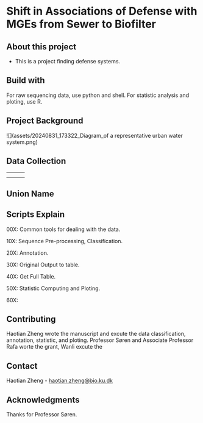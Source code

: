 # Shift in Associations of Defense with MGEs from Sewer to Biofilter

## About this project

- This is a project finding defense systems.

## Build with

For raw sequencing data, use python and shell. For statistic analysis and ploting, use R.

## Project Background

![](assets/20240831_173322_Diagram_of a representative urban water system.png)

## Data Collection


|   |   |   |
| --- | --- | --- |
|   |   |   |
|   |   |   |


## Union Name





## Scripts Explain

00X: Common tools for dealing with the data.

10X: Sequence Pre-processing, Classification.

20X: Annotation.

30X: Original Output to table.

40X: Get Full Table.

50X: Statistic Computing and Ploting.

60X:

## Contributing

Haotian Zheng wrote the manuscript and excute the data classification, annotation, statistic, and ploting. Professor Søren and Associate Professor Rafa worte the grant, Wanli excute the

## Contact

Haotian Zheng - haotian.zheng@bio.ku.dk

## Acknowledgments

Thanks for Professor Søren.
